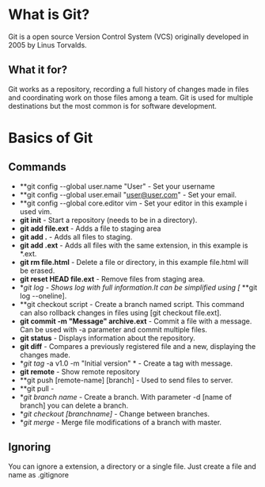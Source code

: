 # What is Git?
Git is a open source Version Control System (VCS) originally developed in 2005 by Linus Torvalds.

## What it for?
Git works as a repository, recording a full history of changes made in files and coordinating work on those files among a team. Git is used for multiple
destinations but the most common is for software development.

# Basics of  Git

## Commands
* **git config --global user.name "User" - Set your username
* **git config --global user.email "user@user.com" - Set your email.
* **git config --global core.editor vim - Set your editor in this example i used vim.
* **git init** - Start a repository (needs to be in a directory).
* **git add file.ext** - Adds a file to staging area
* **git add .** - Adds all files to staging.
* **git add .ext** - Adds all files with the same extension, in this example is *.ext.
* **git rm file.html** - Delete a file or directory, in this example file.html will be erased.
* **git reset HEAD file.ext** - Remove files from staging area.
* **git log - Shows log with full information.It can be simplified using [* **git log --oneline].
* **git checkout script - Create a branch named script. This command can also rollback changes in files using [git checkout file.ext].
* **git commit -m "Message" archive.ext** - Commit a file with a message. Can be used with -a parameter and commit multiple files.
* **git status** - Displays information about the repository.
* **git diff** - Compares a previously registered file and a new, displaying the changes made.
* **git tag* -a v1.0 -m "Initial version" * - Create a tag with message.
* **git remote** - Show remote repository
* **git push [remote-name] [branch] - Used to send files to server.
* **git pull -
* **git branch name* - Create a branch. With parameter -d [name of branch] you can delete a branch.
* **git checkout [branchname]* - Change between branches.
* **git merge* - Merge file modifications of a branch with master.




## Ignoring
You can ignore a extension, a directory or a single file. Just create a file and name as .gitignore



